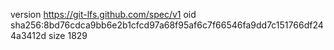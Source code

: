 version https://git-lfs.github.com/spec/v1
oid sha256:8bd76cdca9bb6e2b1cfcd97a68f95af6c7f66546fa9dd7c151766df244a3412d
size 1829
